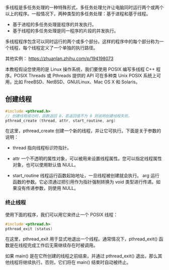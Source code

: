 
多线程是多任务处理的一种特殊形式，多任务处理允许让电脑同时运行两个或两个以上的程序。一般情况下，两种类型的多任务处理：基于进程和基于线程。
* 基于进程的多任务处理是程序的并发执行。
* 基于线程的多任务处理是同一程序的片段的并发执行。

多线程程序包含可以同时运行的两个或多个部分。这样的程序中的每个部分称为一个线程，每个线程定义了一个单独的执行路径。

其他实例：
https://zhuanlan.zhihu.com/p/194198073

本教程假设您使用的是 Linux 操作系统，我们要使用 POSIX 编写多线程 C++ 程序。POSIX Threads 或 Pthreads 提供的 API 可在多种类 Unix POSIX 系统上可用，比如 FreeBSD、NetBSD、GNU/Linux、Mac OS X 和 Solaris。

## 创建线程
```c++
#include <pthread.h>
// 创建线程成功时，函数返回 0，若返回值不为 0 则说明创建线程失败。
pthread_create (thread, attr, start_routine, arg) 
```

在这里，pthread_create 创建一个新的线程，并让它可执行。下面是关于参数的说明：
* thread	指向线程标识符指针。

* attr	一个不透明的属性对象，可以被用来设置线程属性。您可以指定线程属性对象，也可以使用默认值 NULL。

* start_routine	线程运行函数起始地址，一旦线程被创建就会执行。
arg	运行函数的参数。它必须通过把引用作为指针强制转换为 void 类型进行传递。如果没有传递参数，则使用 NULL。

### 终止线程
使用下面的程序，我们可以用它来终止一个 POSIX 线程：
```c++
#include <pthread.h>
pthread_exit (status) 
```
在这里，pthread_exit 用于显式地退出一个线程。通常情况下，pthread_exit() 函数是在线程完成工作后无需继续存在时被调用。

如果 main() 是在它所创建的线程之前结束，并通过 pthread_exit() 退出，那么其他线程将继续执行。否则，它们将在 main() 结束时自动被终止。



